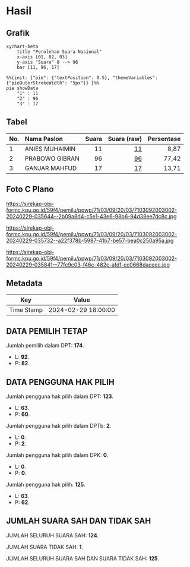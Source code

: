 # Hasil

## Grafik

```mermaid
xychart-beta
    title "Perolehan Suara Nasional"
    x-axis [01, 02, 03]
    y-axis "Suara" 0 --> 96
    bar [11, 96, 17]
```

```mermaid
%%{init: {"pie": {"textPosition": 0.5}, "themeVariables": {"pieOuterStrokeWidth": "5px"}} }%%
pie showData
    "1" : 11
    "2" : 96
    "3" : 17
```

## Tabel

| No. | Nama Paslon    | Suara | Suara (raw) | Persentase |
|:--- |:-------------- | -----:| -----------:| ----------:|
| 1   | ANIES MUHAIMIN | 11    | [11][p-1]   | 8,87       |
| 2   | PRABOWO GIBRAN | 96    | [96][p-2]   | 77,42      |
| 3   | GANJAR MAHFUD  | 17    | [17][p-3]   | 13,71      |


[p-1]: https://github.com/gigit-pemilu/pemilu-2024/blob/main/pilpres/hitung-suara/sub/71-sulawesi-utara/sub/03-kepulauan-sangihe/sub/09-nusa-tabukan/sub/2003-bukide/sub/002-tps/sub/paslon-1.txt
[p-2]: https://github.com/gigit-pemilu/pemilu-2024/blob/main/pilpres/hitung-suara/sub/71-sulawesi-utara/sub/03-kepulauan-sangihe/sub/09-nusa-tabukan/sub/2003-bukide/sub/002-tps/sub/paslon-2.txt
[p-3]: https://github.com/gigit-pemilu/pemilu-2024/blob/main/pilpres/hitung-suara/sub/71-sulawesi-utara/sub/03-kepulauan-sangihe/sub/09-nusa-tabukan/sub/2003-bukide/sub/002-tps/sub/paslon-3.txt

## Foto C Plano

https://sirekap-obj-formc.kpu.go.id/59f4/pemilu/ppwp/71/03/09/20/03/7103092003002-20240229-035644--2b09a8d4-c5e1-43e6-98b6-94d38ee7dc8c.jpg

https://sirekap-obj-formc.kpu.go.id/59f4/pemilu/ppwp/71/03/09/20/03/7103092003002-20240229-035732--a22f378b-5987-41b7-be57-bea0c250a95a.jpg

https://sirekap-obj-formc.kpu.go.id/59f4/pemilu/ppwp/71/03/09/20/03/7103092003002-20240229-035841--77fc9c03-f46c-482c-afdf-cc0668daceec.jpg


## Metadata

| Key        | Value               |
| ---------- | ------------------- |
| Time Stamp | 2024-02-29 18:00:00 |


## DATA PEMILIH TETAP

Jumlah pemilih dalam DPT: **174**.
 * L: **92**.
 * P: **82**.

## DATA PENGGUNA HAK PILIH

Jumlah pengguna hak pilih dalam DPT: **123**.
 * L: **63**.
 * P: **60**.

Jumlah pengguna hak pilih dalam DPTb: **2**.
 * L: **0**.
 * P: **2**.

Jumlah pengguna hak pilih dalam DPK: **0**.
 * L: **0**.
 * P: **0**.

Jumlah pengguna hak pilih: **125**.
 * L: **63**.
 * P: **62**.

## JUMLAH SUARA SAH DAN TIDAK SAH

JUMLAH SELURUH SUARA SAH: **124**.

JUMLAH SUARA TIDAK SAH: **1**.

JUMLAH SELURUH SUARA SAH DAN SUARA TIDAK SAH: **125**.


